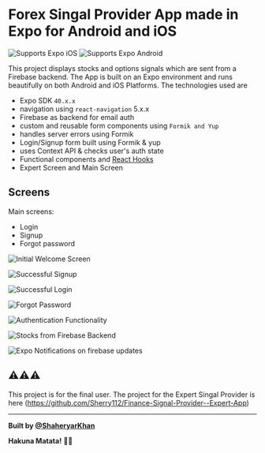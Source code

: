 # Forex Singal Provider App made in Expo for Android and iOS

<p>
  <!-- iOS -->
  <img alt="Supports Expo iOS" longdesc="Supports Expo iOS" src="https://img.shields.io/badge/iOS-4630EB.svg?style=flat-square&logo=APPLE&labelColor=999999&logoColor=fff" />
  <!-- Android -->
  <img alt="Supports Expo Android" longdesc="Supports Expo Android" src="https://img.shields.io/badge/Android-4630EB.svg?style=flat-square&logo=ANDROID&labelColor=A4C639&logoColor=fff" />  
</p>

This project displays stocks and options signals which are sent from a Firebase backend. The App is built on an Expo environment and runs beautifully on both Android and iOS Platforms. The technologies used are

- Expo SDK `40.x.x`
- navigation using `react-navigation` 5.x.x
- Firebase as backend for email auth
- custom and reusable form components  using `Formik and Yup`
- handles server errors using Formik
- Login/Signup form built using Formik & yup
- uses Context API & checks user's auth state
- Functional components and [React Hooks](https://reactjs.org/docs/hooks-intro.html)
- Expert Screen and Main Screen


## Screens

Main screens:

- Login
- Signup
- Forgot password

![Initial Welcome Screen](https://i.imgur.com/KJAzftx.gif)

![Successful Signup](https://i.imgur.com/Ih72jol.gif)

![Successful Login](https://i.imgur.com/Xp0tiI1.gif)

![Forgot Password](https://i.imgur.com/HDvQMfp.png)

![Authentication Functionality](https://imgur.com/GTJk3Xb)

![Stocks from Firebase Backend](https://imgur.com/a/Ilq4sJn)

![Expo Notifications on firebase updates](https://imgur.com/a/NLkahLJ)
## ⚠️⚠️⚠️

This project is for the final user. The project for the Expert Singal Provider is here (https://github.com/Sherry112/Finance-Signal-Provider--Expert-App)

---

<strong>Built by [@ShaheryarKhan](https://www.linkedin.com/in/shaheryar-khan-911417126/)</strong>

**Hakuna Matata!** 🎉🎉
